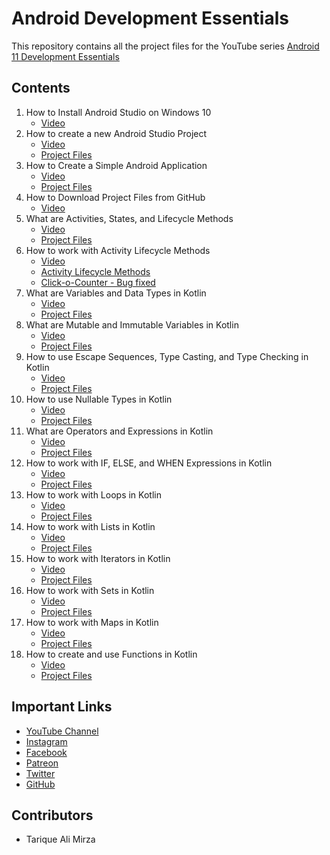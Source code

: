 # Android Development Essentials
This repository contains all the project files for the YouTube series [Android 11 Development Essentials](https://youtube.com/playlist?list=PL4mox2o7BslaZh7bYz1KJqr8GD3u0_BA-)

## Contents
1. How to Install Android Studio on Windows 10
	- [Video](https://youtu.be/-oTWq99bLv4)
2. How to create a new Android Studio Project
	- [Video](https://youtu.be/5pncxn8p0qM)
	- [Project Files](https://github.com/learnwithtam/android-development-essentials/tree/main/02%20-%20HelloAndroid)
3. How to Create a Simple Android Application
	- [Video](https://youtu.be/CqnGIB1GjNI)
	- [Project Files](https://github.com/learnwithtam/android-development-essentials/tree/main/03%20-%20Clickocounter)
4. How to Download Project Files from GitHub
	- [Video](https://youtu.be/vH-mksdoxPE)
5. What are Activities, States, and Lifecycle Methods
	- [Video](https://youtu.be/KnGJfGmfIQE)
	- [Project Files](https://github.com/learnwithtam/android-development-essentials/tree/main/05%20-%20Activity%20Lifecycle)
6. How to work with Activity Lifecycle Methods
	- [Video](https://youtu.be/qgPkmuW1iRA)
	- [Activity Lifecycle Methods](https://github.com/learnwithtam/android-development-essentials/tree/main/06%20-%20Activity%20Lifecycle%20Methods)
	- [Click-o-Counter - Bug fixed](https://github.com/learnwithtam/android-development-essentials/tree/main/06%20-%20Click-o-counter)
7. What are Variables and Data Types in Kotlin
	- [Video](https://youtu.be/E6jJYIbGEJw)
	- [Project Files](https://github.com/learnwithtam/android-development-essentials/tree/main/07%20-%20BasicsOfKotlin)
8. What are Mutable and Immutable Variables in Kotlin
	- [Video](https://youtu.be/lHcP6mTjxUc)
	- [Project Files](https://github.com/learnwithtam/android-development-essentials/tree/main/08%20-%20BasicsOfKotlin)
9. How to use Escape Sequences, Type Casting, and Type Checking in Kotlin
	- [Video](https://youtu.be/gV2jB4OHuXQ)
	- [Project Files](https://github.com/learnwithtam/android-development-essentials/tree/main/09%20-%20EscapeSequenceandmore)
10. How to use Nullable Types in Kotlin
	- [Video](https://youtu.be/GySKbGa5J9o)
	- [Project Files](https://github.com/learnwithtam/android-development-essentials/tree/main/10%20-%20NullableTypes)
11. What are Operators and Expressions in Kotlin
	- [Video](https://youtu.be/jJeoOc6IoHw)
	- [Project Files](https://github.com/learnwithtam/android-development-essentials/tree/main/11%20-%20OperatorsandExpressions)
12. How to work with IF, ELSE, and WHEN Expressions in Kotlin
	- [Video](https://youtu.be/K_3hAdJSlMo)
	- [Project Files](https://github.com/learnwithtam/android-development-essentials/tree/main/12%20-%20ControlFlowExpressions)
13. How to work with Loops in Kotlin
	- [Video](https://youtu.be/D26JG9Kpz1w)
	- [Project Files](https://github.com/learnwithtam/android-development-essentials/tree/main/13%20-%20LoopsInKotlin)
14. How to work with Lists in Kotlin
	- [Video](https://youtu.be/cnEcZoAdAMI)
	- [Project Files](https://github.com/learnwithtam/android-development-essentials/tree/main/14%20-%20Lists)
15. How to work with Iterators in Kotlin
	- [Video](https://youtu.be/w1mCFhLV898)
	- [Project Files](https://github.com/learnwithtam/android-development-essentials/tree/main/15%20-%20MutableListsandIterators)
16. How to work with Sets in Kotlin
	- [Video](https://youtu.be/N3cldpGrEEI)
	- [Project Files](https://github.com/learnwithtam/android-development-essentials/tree/main/16%20-%20Sets)
17. How to work with Maps in Kotlin
	- [Video](https://youtu.be/OQdmZKaos3g)
	- [Project Files](https://github.com/learnwithtam/android-development-essentials/tree/main/17%20-%20Maps)
18. How to create and use Functions in Kotlin
	- [Video](https://youtu.be/xYhcqkJGjXM)
	- [Project Files](https://github.com/learnwithtam/android-development-essentials/tree/main/18%20-%20Functions)

## Important Links
- [YouTube Channel](https://www.youtube.com/channel/UC4Kdkv8had_gdLwypQ5d4BQ/)
- [Instagram](https://www.instagram.com/learnwithtam)
- [Facebook](https://www.facebook.com/learnwithtam)
- [Patreon](https://www.patreon.com/learnwithtam)
- [Twitter](https://www.twitter.com/learnwithtam)
- [GitHub](https://www.github.com/learnwithtam)

## Contributors
- Tarique Ali Mirza